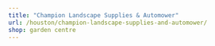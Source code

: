 ```yaml
---
title: "Champion Landscape Supplies & Automower"
url: /houston/champion-landscape-supplies-and-automower/
shop: garden centre
---
```

